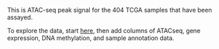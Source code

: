 This is ATAC-seq peak signal for the 404 TCGA samples that have been assayed.

To explore the data, start [here](https://xenabrowser.net/heatmap/?bookmark=a53f088c62a5851354442507af8b3654), then add columns of ATACseq, gene expression, DNA methylation, and sample annotation data.
